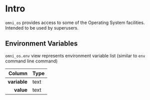 # Intro

`omni_os` provides access to some of the Operating System facilities. Intended to be used by superusers.

## Environment Variables

`omni_os.env` view represents environment variable list (similar to `env` command line command)

|   **Column** | **Type** |
|-------------:|----------|
| **variable** | text     |
|    **value** | text     |